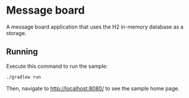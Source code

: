 # Message board

A message board application that uses the H2 in-memory database as a storage.

## Running

Execute this command to run the sample:

```bash
./gradlew run
```

Then, navigate to [http://localhost:8080/](http://localhost:8080/) to see the sample home page.